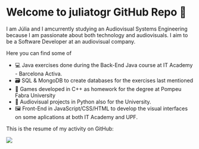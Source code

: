 # Welcome to juliatogr GitHub Repo 👋

I am Júlia and I amcurrently studying an Audiovisual Systems Engineering because I am passionate about both technology and audiovisuals.
I aim to be a Software Developer at an audiovisual company.

Here you can find some of

- 💻 Java exercises done during the Back-End Java course at IT Academy - Barcelona Activa.
- 🗃 SQL & MongoDB to create databases for the exercises last mentioned
- 👾 Games developed in C++ as homework for the degree at Pompeu Fabra University
- 🎹 Audiovisual projects in Python also for the University.
- 🖼 Front-End in JavaScript/CSS/HTML to develop the visual interfaces on some aplications at both IT Academy and UPF.

This is the resume of my activity on GitHub:

<a href="https://github.com/juliatogr/github-readme-stats">
      <img align="center src=https://github-readme-stats-juliatogr.vercel.app/api?username=juliatogr&show_icons=true&theme=gotham/>
      <img align="center src="https://github-readme-stats-juliatogr.vercel.app/api/top-langs/?username=juliatogr&langs_count=8&layout=compact&theme=gotham" />
                                                                                                                     
</a>





